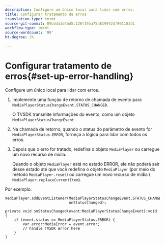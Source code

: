 ```yaml
---
description: Configure um único local para lidar com erros.
title: Configurar tratamento de erros
translation-type: tm+mt
source-git-commit: 89bdda1d4bd5c126f19ba75a819942df901183d1
workflow-type: tm+mt
source-wordcount: '99'
ht-degree: 2%

---
```



# Configurar tratamento de erros{#set-up-error-handling}

Configure um único local para lidar com erros.

1. Implemente uma função de retorno de chamada de evento para `MediaPlayerStatusChangeEvent.STATUS_CHANGED`.

   O TVSDK transmite informações do evento, como um objeto `MediaPlayerStatusChangeEvent` .
1. Na chamada de retorno, quando o status do parâmetro de evento for `MediaPlayerStatus.ERROR`, forneça a lógica para lidar com todos os erros.
1. Depois que o erro for tratado, redefina o objeto `MediaPlayer` ou carregue um novo recurso de mídia.

   Quando o objeto `MediaPlayer` está no estado ERROR, ele não poderá sair desse estado até que você redefina o objeto `MediaPlayer` (por meio do método `MediaPlayer.reset`) ou carregue um novo recurso de mídia ( `MediaPlayer.replaceCurrentItem`).

<!--<a id="example_49FF225E92EA494AA06B2E5F26101F4C"></a>-->

Por exemplo:

```
mediaPlayer.addEventListener(MediaPlayerStatusChangeEvent.STATUS_CHANGED,  
                             onStatusChanged); 
 
private void onStatusChanged(event:MediaPlayerStatusChangeEvent):void { 
    if (event.status == MediaPlayerStatus.ERROR) { 
        var error:MediaError = event.error; 
        // handle TVSDK error here 
    } 
} 
```

